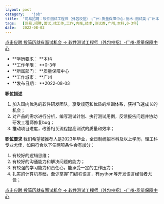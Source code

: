 ```yaml
---
layout:	post
category:	"job"
title:	"网易招聘：软件测试工程师（外包校招）-广州-质量保障中心-技术-测试类-广州本科0-3年"
tags:	[网易,招聘,面试,找工作,工作,内推,技术,测试类,广州,本科,0-3年]
date:	2022-08-03
---
```


[点击应聘 投简历就有面试机会 -> 软件测试工程师（外包校招）-广州-质量保障中心](http://mobile.bole.netease.com/bole/boleDetail?id=42061&employeeId=346f03c3cda5f04c&key=all)



- **学历要求： **本科
- **工作年限： **0-3年
- **所属部门： **质量保障中心
- **工作城市： **广州
- **发布日期： **2022-08-03



**职位描述**
1. 加入国内优秀的软件研发团队，享受规范和优质的培训体系，获得飞速成长的机会；
2. 对产品的需求进行分析，编写测试计划、执行测试用例，反馈报告问题并协助研发工程师修复bug；
3. 推动项目进度，改善相关流程提高测试的质量和效率；



**职位要求**
我们希望被推荐人是2023年毕业，全日制统招本科及以上学历，理工科专业尤佳，如果符合以下任两项条件会有加分：
1. 有较好的逻辑思维；
2. 有较好的沟通能力和解决问题的能力；
3. 有较强的学习能力和责任心，能承受一定的工作压力；
4. 扎实的计算机基础，至少掌握1门编程语言，有python等开发语言经验者尤佳；



[点击应聘 投简历就有面试机会 -> 软件测试工程师（外包校招）-广州-质量保障中心](http://mobile.bole.netease.com/bole/boleDetail?id=42061&employeeId=346f03c3cda5f04c&key=all)